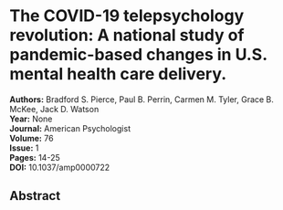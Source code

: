 # The COVID-19 telepsychology revolution: A national study of pandemic-based changes in U.S. mental health care delivery.

**Authors:** Bradford S. Pierce, Paul B. Perrin, Carmen M. Tyler, Grace B. McKee, Jack D. Watson  
**Year:** None  
**Journal:** American Psychologist  
**Volume:** 76  
**Issue:** 1  
**Pages:** 14-25  
**DOI:** 10.1037/amp0000722  

## Abstract


